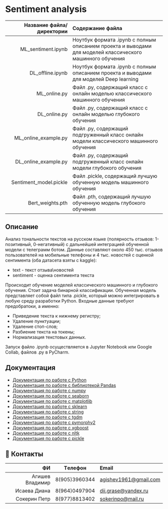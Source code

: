 # Sentiment analysis

| Название файла/директории | Содержание файла |
|----:|:----------|
| ML_sentiment.ipynb | Ноутбук формата .ipynb  с полным описанием проекта и выводами для моделей классического машинного обучения|
| DL_offline.ipynb | Ноутбук формата .ipynb  с полным описанием проекта и выводами для моделей Deep learning|
| ML_online.py  | Файл .py, содержащий класс с онлайн моделью классического машинного обучения|
| DL_online.py  | Файл .py, содержащий класс с онлайн моделью глубокого обучения|
| ML_online_example.py  | Файл .py, содержащий подгруженный класс онлайн модели классического машинного обучения|
| DL_online_example.py  | Файл .py, содержащий подгруженный класс онлайн модели глубокого обучения|
| Sentiment_model.pickle | Файл .pickle, содержащий лучшую обученную модель машинного обучения|
| Bert_weights.pth  | Файл .pth, содержащий лучшую обученную модель глубокого обучения|



## Описание
Анализ тональности текстов на русском языке (полярность отзывов: 1-позитивный, 0-негативный) с дальнейшей интеграцией обученной модели с телеграмм ботом.
Данные составляют около 450 тыс. отзывов пользователей на мобильные телефоны и 4 тыс. новостей с оценкой сентимента (оба датасета взяты с kaggle):
* text - текст отзыва\новостей
* sentiment - оценка сентимента текста

Происходит обучение моделей классического машинного и глубокого обучения. Стоит задача бинарной классификации. Обученная модель представляет собой файл типа .pickle, который можно интегрировать в любую среду разработки Python. 
Входные данные требуют предобратоки, а именно:
- Приведение текста к нижнему регистру;
- Удаление пунктуации;
- Удаление стоп-слов;
- Разбиение текста на токены;
- Нормализация текстовых данных.

Запуск файло .ipynb осуществляется в Jupyter Notebook или Google Collab, файлов .py в PyCharm.

## Документация

* [Документация по работе с Python](https://www.python.org/)
* [Документация по работе с библиотекой Pandas](https://pandas.pydata.org/pandas-docs/stable/index.html)
* [Документация по работе с numpy](https://numpy.org/doc/)
* [Документация по работе с seaborn](https://seaborn.pydata.org/)
* [Документация по работе с matplotlib](https://matplotlib.org/)
* [Документация по работе с sklearn](https://scikit-learn.org/stable/)
* [Документация по работе с string](https://docs.python.org/3/library/string.html)
* [Документация по работе с tgdm](https://pypi.org/project/tqdm/)
* [Документация по работе с pymorphy2](https://pymorphy2.readthedocs.io/en/0.2/user/index.html)
* [Документация по работе с xgboost](https://xgboost.readthedocs.io/en/latest/python/python_api.html)
* [Документация по работе с nltk](https://www.nltk.org/)
* [Документация по работе с pickle](https://docs.python.org/3/library/pickle.html) 

## :paw_prints: Контакты
| **ФИ** | **Tелефон** | **Email**|
|----:|:----------:|:----|
| Агишев Владимир| 8(905)3960344| agishev1961@gmail.com|
| Исаева Диана| 8(964)0497904| dii.grase@yandex.ru|
| Сокерин Петр| 8(977)8813402| sokerinpo@mail.ru|